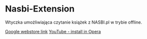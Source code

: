 # Nasbi-Extension
Wtyczka umożliwiająca czytanie książek z NASBI.pl w trybie offline.

[Google webstore link](https://l.messenger.com/l.php?u=https%3A%2F%2Fchrome.google.com%2Fwebstore%2Fdetail%2Fwypo%C5%BCyczalnia-ksi%C4%85%C5%BCek%2Fealmjdbbnjllfmefddmoahhemoofmogl&h=AT3ajPEiyrEjcjQTAWHC4jSkVCb700tjAXm2VO_gpaqfiRMv1rTAHasxSh9_HYUtD5TVTWaXW4Cf8OdND0uk-xPpQ5ckIz0jQtKEuQ5eXj4V2rjF-r0iBT7efK7LcrQBpz0UfFq7tfI)
[YouTube - install in Opera](https://www.youtube.com/watch?v=yvpZKs6A8uY)
